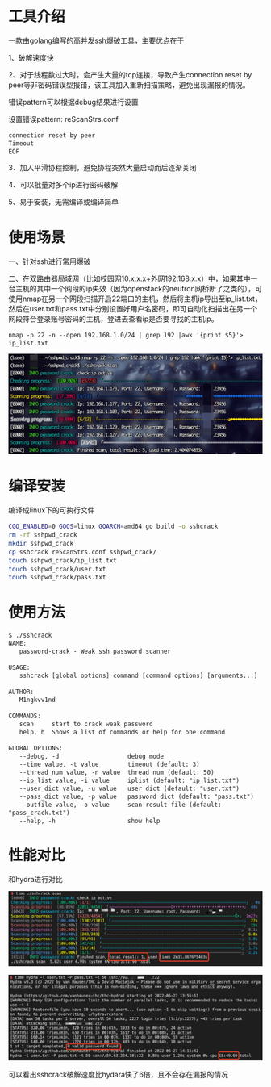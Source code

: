 # 工具介绍
一款由golang编写的高并发ssh爆破工具，主要优点在于

1、破解速度快

2、对于线程数过大时，会产生大量的tcp连接，导致产生connection reset by peer等非密码错误型报错，该工具加入重新扫描策略，避免出现漏报的情况。

错误pattern可以根据debug结果进行设置

设置错误pattern: reScanStrs.conf

```
connection reset by peer
Timeout
EOF
```

3、加入平滑协程控制，避免协程突然大量启动而后逐渐关闭

4、可以批量对多个ip进行密码破解

5、易于安装，无需编译或编译简单

# 使用场景

一、针对ssh进行常用爆破

二、在双路由器局域网（比如校园网10.x.x.x+外网192.168.x.x）中，如果其中一台主机的其中一个网段的ip失效（因为openstack的neutron网桥断了之类的），可使用nmap在另一个网段扫描开启22端口的主机，然后将主机ip导出至ip_list.txt，然后在user.txt和pass.txt中分别设置好用户名密码，即可自动化扫描出在另一个网段符合登录账号密码的主机，登进去查看ip是否要寻找的主机ip。

```shell
nmap -p 22 -n --open 192.168.1.0/24 | grep 192 |awk '{print $5}'> ip_list.txt
```

![image-20220627113650660](readme/image-20220627113650660.png)

# 编译安装

编译成linux下的可执行文件

```bash
CGO_ENABLED=0 GOOS=linux GOARCH=amd64 go build -o sshcrack
rm -rf sshpwd_crack
mkdir sshpwd_crack
cp sshcrack reScanStrs.conf sshpwd_crack/
touch sshpwd_crack/ip_list.txt
touch sshpwd_crack/user.txt
touch sshpwd_crack/pass.txt
```

# 使用方法

```
$ ./sshcrack      
NAME:
   password-crack - Weak ssh password scanner

USAGE:
   sshcrack [global options] command [command options] [arguments...]

AUTHOR:
   M1ngkvv1nd

COMMANDS:
   scan     start to crack weak password
   help, h  Shows a list of commands or help for one command

GLOBAL OPTIONS:
   --debug, -d                   debug mode
   --time value, -t value        timeout (default: 3)
   --thread_num value, -n value  thread num (default: 50)
   --ip_list value, -i value     iplist (default: "ip_list.txt")
   --user_dict value, -u value   user dict (default: "user.txt")
   --pass_dict value, -p value   password dict (default: "pass.txt")
   --outfile value, -o value     scan result file (default: "pass_crack.txt")
   --help, -h                    show help
```

# 性能对比

和hydra进行对比

![image-20220627141753503](readme/image-20220627141753503.png)

![image-20220627141324349](readme/image-20220627141324349.png)

可以看出sshcrack破解速度比hydara快了6倍，且不会存在漏报的情况
